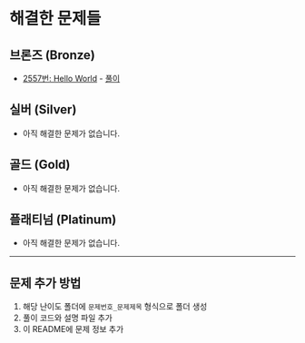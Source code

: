 # 해결한 문제들

## 브론즈 (Bronze)

- [2557번: Hello World](https://www.acmicpc.net/problem/2557) - [풀이](./bronze/2557.py)

## 실버 (Silver)

- 아직 해결한 문제가 없습니다.

## 골드 (Gold)

- 아직 해결한 문제가 없습니다.

## 플래티넘 (Platinum)

- 아직 해결한 문제가 없습니다.

---

## 문제 추가 방법

1. 해당 난이도 폴더에 `문제번호_문제제목` 형식으로 폴더 생성
2. 풀이 코드와 설명 파일 추가
3. 이 README에 문제 정보 추가
